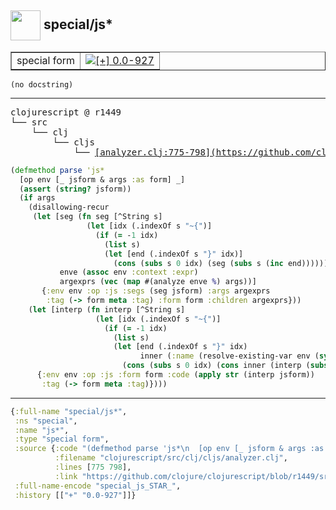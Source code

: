 ## <img width="48px" valign="middle" src="http://i.imgur.com/Hi20huC.png"> special/js\*

 <table border="1">
<tr>
<td>special form</td>
<td><a href="https://github.com/cljsinfo/api-refs/tree/0.0-927"><img valign="middle" alt="[+] 0.0-927" src="https://img.shields.io/badge/+-0.0--927-lightgrey.svg"></a> </td>
</tr>
</table>

 <samp>
</samp>

```
(no docstring)
```

---

 <pre>
clojurescript @ r1449
└── src
    └── clj
        └── cljs
            └── <ins>[analyzer.clj:775-798](https://github.com/clojure/clojurescript/blob/r1449/src/clj/cljs/analyzer.clj#L775-L798)</ins>
</pre>

```clj
(defmethod parse 'js*
  [op env [_ jsform & args :as form] _]
  (assert (string? jsform))
  (if args
    (disallowing-recur
     (let [seg (fn seg [^String s]
                 (let [idx (.indexOf s "~{")]
                   (if (= -1 idx)
                     (list s)
                     (let [end (.indexOf s "}" idx)]
                       (cons (subs s 0 idx) (seg (subs s (inc end))))))))
           enve (assoc env :context :expr)
           argexprs (vec (map #(analyze enve %) args))]
       {:env env :op :js :segs (seg jsform) :args argexprs
        :tag (-> form meta :tag) :form form :children argexprs}))
    (let [interp (fn interp [^String s]
                   (let [idx (.indexOf s "~{")]
                     (if (= -1 idx)
                       (list s)
                       (let [end (.indexOf s "}" idx)
                             inner (:name (resolve-existing-var env (symbol (subs s (+ 2 idx) end))))]
                         (cons (subs s 0 idx) (cons inner (interp (subs s (inc end)))))))))]
      {:env env :op :js :form form :code (apply str (interp jsform))
       :tag (-> form meta :tag)})))
```


---

```clj
{:full-name "special/js*",
 :ns "special",
 :name "js*",
 :type "special form",
 :source {:code "(defmethod parse 'js*\n  [op env [_ jsform & args :as form] _]\n  (assert (string? jsform))\n  (if args\n    (disallowing-recur\n     (let [seg (fn seg [^String s]\n                 (let [idx (.indexOf s \"~{\")]\n                   (if (= -1 idx)\n                     (list s)\n                     (let [end (.indexOf s \"}\" idx)]\n                       (cons (subs s 0 idx) (seg (subs s (inc end))))))))\n           enve (assoc env :context :expr)\n           argexprs (vec (map #(analyze enve %) args))]\n       {:env env :op :js :segs (seg jsform) :args argexprs\n        :tag (-> form meta :tag) :form form :children argexprs}))\n    (let [interp (fn interp [^String s]\n                   (let [idx (.indexOf s \"~{\")]\n                     (if (= -1 idx)\n                       (list s)\n                       (let [end (.indexOf s \"}\" idx)\n                             inner (:name (resolve-existing-var env (symbol (subs s (+ 2 idx) end))))]\n                         (cons (subs s 0 idx) (cons inner (interp (subs s (inc end)))))))))]\n      {:env env :op :js :form form :code (apply str (interp jsform))\n       :tag (-> form meta :tag)})))",
          :filename "clojurescript/src/clj/cljs/analyzer.clj",
          :lines [775 798],
          :link "https://github.com/clojure/clojurescript/blob/r1449/src/clj/cljs/analyzer.clj#L775-L798"},
 :full-name-encode "special_js_STAR_",
 :history [["+" "0.0-927"]]}

```
